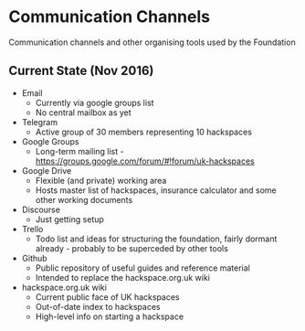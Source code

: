 # Communication Channels

Communication channels and other organising tools used by the Foundation

## Current State (Nov 2016)

* Email
    * Currently via google groups list
    * No central mailbox as yet
* Telegram
    * Active group of 30 members representing 10 hackspaces
* Google Groups
    * Long-term mailing list - https://groups.google.com/forum/#!forum/uk-hackspaces
* Google Drive
    * Flexible (and private) working area
    * Hosts master list of hackspaces, insurance calculator and some other working documents
* Discourse
    * Just getting setup
* Trello
    * Todo list and ideas for structuring the foundation, fairly dormant already - probably to be superceded by other tools
* Github
    * Public repository of useful guides and reference material
    * Intended to replace the hackspace.org.uk wiki
* hackspace.org.uk wiki
    * Current public face of UK hackspaces
    * Out-of-date index to hackspaces
    * High-level info on starting a hackspace


